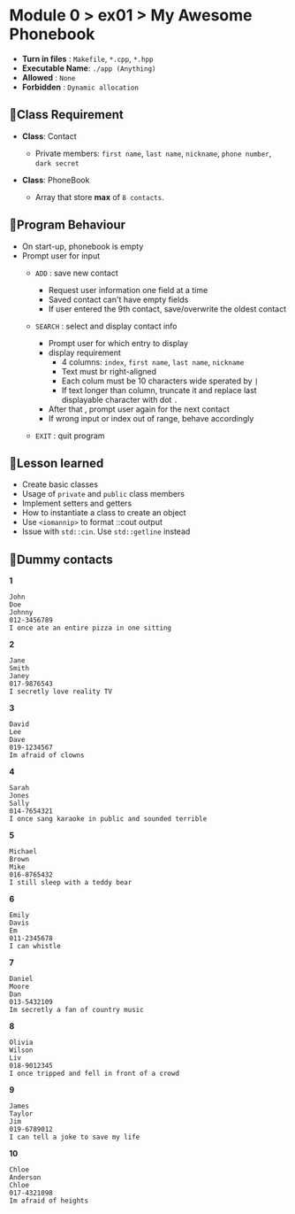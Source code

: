 # Module 0 > ex01 > My Awesome Phonebook

- **Turn in files**  : `Makefile`, `*.cpp`, `*.hpp`
- **Executable Name**: `./app (Anything)`
- **Allowed**        : `None`
- **Forbidden**        : `Dynamic allocation`

## 📝Class Requirement 
- **Class**: Contact
  - Private members: `first name`, `last name`, `nickname`, `phone number`, `dark secret`

- **Class**: PhoneBook
  - Array that store **max** of `8 contacts`.


## 📝Program Behaviour
- On start-up, phonebook is empty
- Prompt user for input
  - `ADD` : save new contact
    - Request user information one field at a time
    - Saved contact can't have empty fields
    - If user entered the 9th contact, save/overwrite the oldest contact

  - `SEARCH` : select and display contact info
    - Prompt user for which entry to display
    - display requirement
      - 4 columns: `index`, `first name`, `last name`, `nickname`
      - Text must br right-aligned
      - Each colum must be 10 characters wide sperated by `|`
      - If text longer than column, truncate it and replace last displayable character with dot `.`
    - After that , prompt user again for the next contact
    - If wrong input or index out of range, behave accordingly

  - `EXIT` : quit program



## 🤔Lesson learned
- Create basic classes
- Usage of `private` and `public` class members
- Implement setters and getters
- How to instantiate a class to create an object
- Use `<iomannip>` to format ::cout output
- Issue with `std::cin`. Use `std::getline` instead

## 🧪Dummy contacts

**1**
``` 
John 
Doe 
Johnny 
012-3456789 
I once ate an entire pizza in one sitting
```

**2**
``` 
Jane 
Smith 
Janey
017-9876543
I secretly love reality TV
``` 

**3**
``` 
David 
Lee 
Dave 
019-1234567 
Im afraid of clowns
``` 

**4**
``` 
Sarah 
Jones 
Sally 
014-7654321 
I once sang karaoke in public and sounded terrible
``` 

**5** 
``` 
Michael 
Brown 
Mike 
016-8765432
I still sleep with a teddy bear
``` 

**6**
``` 
Emily 
Davis 
Em 
011-2345678 
I can whistle
``` 

**7** 
``` 
Daniel 
Moore 
Dan 
013-5432109 
Im secretly a fan of country music
``` 

**8**
``` 
Olivia 
Wilson 
Liv 
018-9012345 
I once tripped and fell in front of a crowd
``` 

**9**
``` 
James 
Taylor 
Jim 
019-6789012 
I can tell a joke to save my life
``` 

**10**
``` 
Chloe 
Anderson 
Chloe 
017-4321098 
Im afraid of heights
```